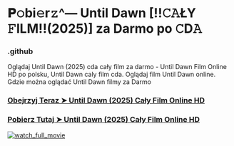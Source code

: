 # 𝐏𝚘bi𝚎r𝚣^— Until Dawn [!!𝙲𝙰ŁY 𝙵ILM!!(2025)] za Darmo po 𝙲D𝙰

### .github

Oglądaj Until Dawn (2025) cda cały film za darmo - Until Dawn Film Online HD po polsku, Until Dawn caly film cda. Oglądaj film Until Dawn online. Gdzie można oglądać Until Dawn filmy za Darmo

### [Obejrzyj Teraz ➤ Until Dawn (2025) Cały Film Online HD](https://epicscreen.fun/pl/movie/1232546/until-dawn.geet🔥)

### [Pobierz Tutaj ➤ Until Dawn (2025) Cały Film Online HD](https://epicscreen.fun/pl/movie/1232546/until-dawn.geet🔥)

<a href="https://epicscreen.fun/pl/movie/1232546/until-dawn.geet🔥" rel="nofollow"><img src="https://image.tmdb.org/t/p/w300/6O9nkcmZBymDXtxOGJmulqcxJdv.jpg" alt="watch_full_movie" data-canonical-src="https://image.tmdb.org/t/p/w300/6O9nkcmZBymDXtxOGJmulqcxJdv.jpg" style="max-width: 100%;"></a>
